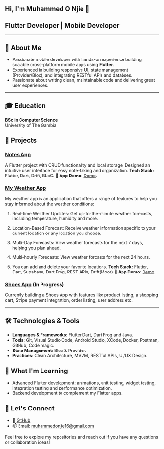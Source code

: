 ## Hi, I'm Muhammed O Njie 👋

## Flutter Developer | Mobile Developer

---

## 🚀 About Me
- Passionate mobile developer with hands-on experience building scalable cross-platform mobile apps using **Flutter**.
- Experienced in building responsive UI, state management (Provider/Bloc), and integrating RESTful APIs and databses.
- Passionate about writing clean, maintainable code and delivering great user experiences.

---


## 🎓 Education
**BSc in Computer Science**  
University of The Gambia  



##  💼 Projects

### [Notes App](https://github.com/ONjie/notes_app)
A Flutter project with CRUD functionality and local storage.
Designed an intuitive user interface for easy note-taking and organization.
**Tech Stack:** Flutter, Dart, Drift, BLoC.
**🎥 App Demo:** [Demo](https://brcsjatcmrzddkbaqics.supabase.co/storage/v1/object/public/my-portfolio-bucket/app_demo_videos/322663646-e22873bd-8b12-4a69-a3b3-82aa93d9e8c3.mp4).


### [My Weather App](https://github.com/ONjie/my_weather_app)
My weather app is an application that offers a range of features to help you stay informed about the weather conditions:

1. Real-time Weather Updates: Get up-to-the-minute weather forecasts, including temperature, humidity and more.

2. Location-Based Forecast: Receive weather information specific to your current location or any location you choose.

3. Multi-Day Forecasts: View weather forecasts for the next 7 days, helping you plan ahead.

4. Multi-hourly Forecasts: View weather forcasts for the next 24 hours.

5. You can add and delete your favorite locations.
**Tech Stack:** Flutter, Dart, Supabase, Dart Frog, REST APIs, Drift(Moor)
**🎥 App Demo:** [Demo](https://brcsjatcmrzddkbaqics.supabase.co/storage/v1/object/public/my-portfolio-bucket/app_demo_videos/322663646-e22873bd-8b12-4a69-a3b3-82aa93d9e8c3.mp4)


### [Shoes App](https://github.com/ONjie/shoes-app) (In Progress)
Currently building a Shoes App with features like product listing, a shopping cart, Stripe payment integration, order listing, user address etc.

---

## 🛠️ Technologies & Tools
- **Languages & Frameworks**: Flutter,Dart, Dart Frog and Java.
- **Tools**: Git, Visual Studio Code, Android Studio, XCode, Docker, Postman, GitHub, Code magic.
- **State Management**: Bloc & Provider.
- **Practices**: Clean Architecture, MVVM, RESTful APIs, UI/UX Design.


## 🌱 What I'm Learning
- Advanced Flutter development: animations, unit testing, widget testing, integration testing and performance optimization.
- Backend development to complement my Flutter apps.

## 💬 Let's Connect
- 🤝 [GitHub](https://github.com/ONjie)
- 📫 Email: muhammedonjie16@gmail.com

Feel free to explore my repositories and reach out if you have any questions or collaboration ideas!

